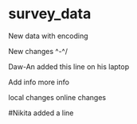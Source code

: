 # survey_data


New data with encoding

New changes \^-^/

Daw-An added this line on his laptop

Add info more info

local changes
online changes

#Nikita added a line
